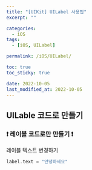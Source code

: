 ```yaml
---
title: "[UIKit] UILabel 사용법"
excerpt: ""

categories:
  - iOS
tags:
  - [iOS, UILabel]

permalink: /iOS/UILabel/

toc: true
toc_sticky: true

date: 2022-10-05
last_modified_at: 2022-10-05
---
```


## UILable 코드로 만들기

### ❗️ 레이블 코드로만 만들기 ❗️

레이블 텍스트 변경하기

```swift
label.text = "안녕하세요"
```
